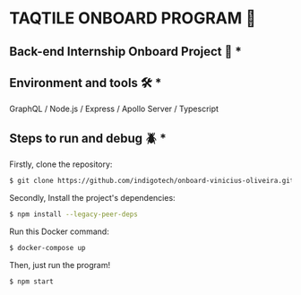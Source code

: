 # TAQTILE ONBOARD PROGRAM 🚀

## Back-end Internship Onboard Project  📇 *

## Environment and tools 🛠️ *

GraphQL / Node.js / Express / Apollo Server / Typescript

## Steps to run and debug 🪲 *

Firstly, clone the repository:

```bash
$ git clone https://github.com/indigotech/onboard-vinicius-oliveira.git
```

Secondly, Install the project's dependencies:

```bash
$ npm install --legacy-peer-deps
```
Run this Docker command:

```bash
$ docker-compose up
```

Then, just run the program!

```bash
$ npm start
```
